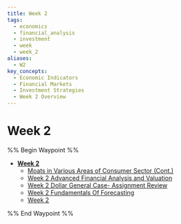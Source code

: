```yaml
---
title: Week 2
tags:
  - economics
  - financial_analysis
  - investment
  - week
  - week_2
aliases:
  - W2
key_concepts:
  - Economic Indicators
  - Financial Markets
  - Investment Strategies
  - Week 2 Overview
---
```


# Week 2
%% Begin Waypoint %%
- **[Week 2](.md)**
	- [Moats in Various Areas of Consumer Sector (Cont.)](Moats%20in%20Various%20Areas%20of%20Consumer%20Sector%20(Cont.).md)
	- [Week 2 Advanced Financial Analysis and Valuation](Week%202%20Advanced%20Financial%20Analysis%20and%20Valuation.md)
	- [Week 2 Dollar General Case- Assignment Review](Week%202%20Dollar%20General%20Case-%20Assignment%20Review.md)
	- [Week 2 Fundamentals Of Forecasting](Week%202%20Fundamentals%20Of%20Forecasting.md)
	- [Week 2](.md)

%% End Waypoint %%
